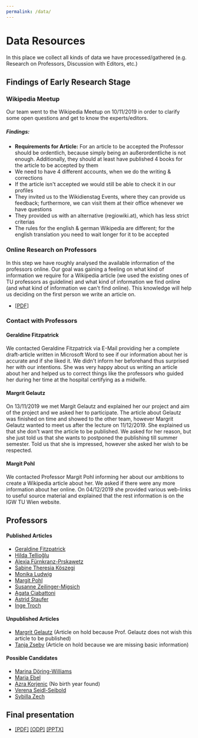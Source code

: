 ```yaml
---
permalink: /data/
---
```


# Data Resources
In this place we collect all kinds of data we have processed/gathered (e.g. Research on Professors, Discussion with Editors, etc.)

## Findings of Early Research Stage
### Wikipedia Meetup
Our team went to the Wikipedia Meetup on 10/11/2019 in order to clarify some open questions and get to know the experts/editors.

##### Findings:
- **Requirements for Article:** For an article to be accepted the Professor should be ordentlich, because simply being an außerordentliche is not enough. Additionally, they should at least have published 4 books for the article to be accepted by them
- We need to have 4 different accounts, when we do the writing & corrections
- If the article isn't accepted we would still be able to check it in our profiles
- They invited us to the Wikidienstag Events, where they can provide us feedback; furthermore, we can visit them at their office whenever we have questions
- They provided us with an alternative (regiowiki.at), which has less strict criterias
- The rules for the english & german Wikipedia are different; for the english translation you need to wait longer for it to be accepted

### Online Research on Professors
In this step we have roughly analysed the available information of the professors online. Our goal was gaining a feeling on what kind of information we require for a Wikipedia article (we used the existing ones of TU professors as guideline) and what kind of information we find online (and what kind of information we can't find online). This knowledge will help us deciding on the first person we write an article on.

- [\[PDF\]](../../assets/OnlineResearch-on-Professors.pdf)

### Contact with Professors
#### Geraldine Fitzpatrick
We contacted Geraldine Fitzpatrick via E-Mail providing her a complete draft-article written in Microsoft Word to see if our information about her is accurate and if she liked it. We didn't inform her beforehand thus surprised her with our intentions. She was very happy about us writing an article about her and helped us to correct things like the professors who guided her during her time at the hospital certifying as a midwife.
#### Margrit Gelautz
On 13/11/2019 we met Margit Gelautz and explained her our project and aim of the project and we asked her to participate. The article about Gelautz was finished on time and showed to the other team, however Margrit Gelautz wanted to meet us after the lecture on 11/12/2019. She explained us that she don't want the article to be published. We asked for her reason, but she just told us that she wants to postponed the publishing till summer semester. Told us that she is impressed, however she asked her wish to be respected.
#### Margit Pohl
We contacted Professor Margit Pohl informing her about our ambitions to create a Wikipedia article about her. We asked if there were any more information about her online. On 04/12/2019 she provided various web-links to useful source material and explained that the rest information is on the IGW TU Wien website.

## Professors
#### Published Articles
- [Geraldine Fitzpatrick](fitzpatrick)
- [Hilda Tellioğlu](tellioglu)
- [Alexia Fürnkranz-Prskawetz](fuernkranz-prskawetz)
- [Sabine Theresia Köszegi](koeszegi)
- [Monika Ludwig](ludwig)
- [Margit Pohl](pohl)
- [Susanne Zeilinger-Migsich](zeilinger)
- [Agata Ciabattoni](ciabattoni)
- [Astrid Staufer](staufer)
- [Inge Troch](troch)

#### Unpublished Articles
- [Margrit Gelautz](gelautz) (Article on hold because Prof. Gelautz does not wish this article to be published)
- [Tanja Zseby](zseby) (Article on hold because we are missing basic information)

#### Possible Candidates
- [Marina Döring-Williams](https://www.tuwien.at/tu-wien/organisation/zentrale-services/genderkompetenz/frauenspuren/frauenspuren-heute/professorinnen/marina-doering-williams/)
- [Maria Ebel](https://www.tuwien.at/tu-wien/organisation/zentrale-services/genderkompetenz/frauenspuren/frauenspuren-heute/professorinnen/maria-ebel/)
- [Azra Korjenic](https://www.tuwien.at/tu-wien/organisation/zentrale-services/genderkompetenz/frauenspuren/frauenspuren-heute/professorinnen/azra-korjenic/) (No birth year found)
- [Verena Seidl-Seibold](https://www.tuwien.at/tu-wien/organisation/zentrale-services/genderkompetenz/frauenspuren/frauenspuren-heute/professorinnen/verena-seidl-seibold/)
- [Sybilla Zech](https://www.tuwien.at/tu-wien/organisation/zentrale-services/genderkompetenz/frauenspuren/frauenspuren-heute/professorinnen/sybilla-zech/)

## Final presentation
- [\[PDF\]](../../assets/FOT_Presentation.pdf) [\[ODP\]](../../assets/FOT_Presentation.odp) [\[PPTX\]](../../assets/FOT_Presentation.PPTX)